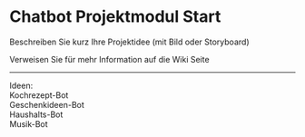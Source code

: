 # Chatbot Projektmodul Start

Beschreiben Sie kurz Ihre Projektidee (mit Bild oder Storyboard)

Verweisen Sie für mehr Information auf die Wiki Seite

-----------------------------------------------------------------------------------------------------------------------------------------------------------

Ideen:                                                                                                                                                    
        Kochrezept-Bot                                                                                                                                    
        Geschenkideen-Bot                                                                                                                                 
        Haushalts-Bot                                                                                                                                     
        Musik-Bot
        

